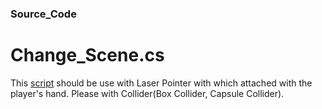 ### Source_Code
# Change_Scene.cs
  This [script](https://github.com/IntoDigest/Main_Menu_Sc/blob/master/Change_Scene.cs) should be use with Laser Pointer with which attached with the player's hand. Please with Collider(Box Collider, Capsule Collider).
